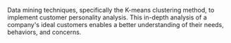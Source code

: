 Data mining techniques, specifically the K-means clustering method, to implement customer personality analysis. This in-depth analysis of a company's ideal customers enables a better understanding of their needs, behaviors, and concerns.
